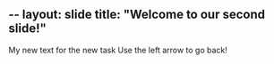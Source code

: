 --
layout: slide
title: "Welcome to our second slide!"
---
My new text for the new task
Use the left arrow to go back!
